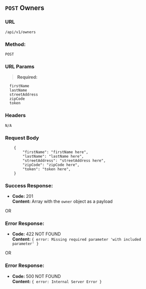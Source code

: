 ## `POST` Owners

### **URL**

`/api/v1/owners`

### **Method:**

`POST`

### **URL Params**

> **Required:**

```
  firstName
  lastName
  streetAddress
  zipCode
  token
```


### **Headers**

`N/A`

### **Request Body**

```
    {
        "firstName": "firstName here",
        "lastName": "lastName here",
        "streetAddress": "streetAddress here",
        "zipCode": "zipCode here",
        "token": "token here",
    }
```

### **Success Response:**
  * **Code:** 201 <br />
    **Content:** Array with the `owner` object as a payload<br />

  OR

### **Error Response:**
  * **Code:** 422 NOT FOUND <br />
    **Content:** `{ error: Missing required parameter 'with included parameter' }`

  OR

### **Error Response:**
  * **Code:** 500 NOT FOUND <br />
    **Content:** `{ error: Internal Server Error }`
